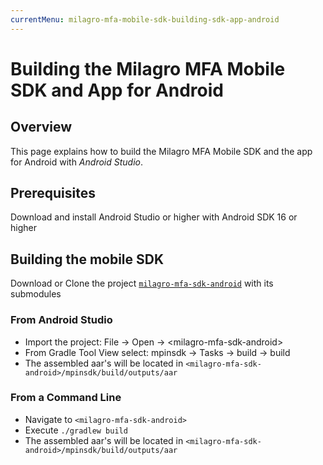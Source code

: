 ```yaml
---
currentMenu: milagro-mfa-mobile-sdk-building-sdk-app-android
---
```


# Building the Milagro MFA Mobile SDK and App for Android

## Overview

This page explains how to build the Milagro MFA Mobile SDK and the app for Android with _Android Studio_.

## Prerequisites

Download and install Android Studio or higher with Android SDK 16 or higher

## Building the mobile SDK

Download or Clone the project [`milagro-mfa-sdk-android`](https://github.com/miracl/milagro-mfa-sdk-android) with its submodules

### From Android Studio

* Import the project: File -&gt; Open -&gt;  &lt;milagro-mfa-sdk-android&gt;
* From Gradle Tool View select: mpinsdk -&gt; Tasks -&gt; build -&gt; build
* The assembled aar's will be located in `<milagro-mfa-sdk-android>/mpinsdk/build/outputs/aar`

### From a Command Line

* Navigate to `<milagro-mfa-sdk-android>`
* Execute `./gradlew build`
* The assembled aar's will be located in `<milagro-mfa-sdk-android>/mpinsdk/build/outputs/aar`
